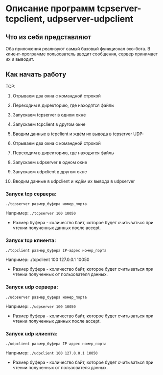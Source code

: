 # Описание программ tcpserver-tcpclient, udpserver-udpclient

## Что из себя представляют

Оба приложения реализуют самый базовый функционал эхо-бота. В клиент-программе пользователь вводит сообщения, сервер принимает их и выводит.

## Как начать работу
TCP:
1. Отрываем два окна с командной строкой
2. Переходим в директорию, где находятся файлы 
3. Запускаем tcpserver в одном окне
4. Запускаем tcpclient в другом окне
5. Вводим данные в tcpclient и ждём их вывода в tcpserver
UDP:

1. Отрываем два окна с командной строкой
2. Переходим в директорию, где находятся файлы 
3. Запускаем udpserver в одном окне
4. Запускаем udpclient в другом окне
5. Вводим данные в udpclient и ждём их вывода в udpserver

### Запуск tcp сервера:
`./tcpserver размер_буфера номер_порта`

Например:
`./tcpserver 100 10050`

* Размер буфера - количество байт, которое будет считываться при чтении полученных данных после accept.

### Запуск tcp клиента:
`./tcpclient размер_буфера IP-адрес номер_порта`

Например:
./tcpclient 100 127.0.0.1 10050

* Размер буфера - количество байт, которое будет считываться при чтении полученных от пользователя данных.

### Запуск udp сервера:
`./udpserver размер_буфера номер_порта`

Например:
`./udpserver 100 10050`

* Размер буфера - количество байт, которое будет считываться при чтении полученных данных после accept.

### Запуск udp клиента:
`./udpclient размер_буфера IP-адрес номер_порта`

Например:
`./udpclient 100 127.0.0.1 10050`

* Размер буфера - количество байт, которое будет считываться при чтении полученных от пользователя данных.

